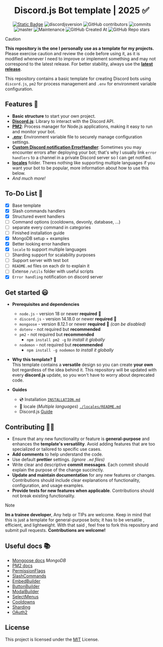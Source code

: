 <div style="text-align:center" align="center">

# Discord.js Bot template | 2025 ✅

<a href="https://discordjs.guide/" target="_blank">![Static Badge](https://img.shields.io/badge/DiscordJS-guide-379C6F)</a>
![discordjsversion](https://img.shields.io/badge/discord.js-^14.18.0-5865f2)
![GitHub contributors](https://img.shields.io/github/contributors/miguelmikkey/discordjs-bot-template?color=blue)
![commits](https://badgen.net/github/commits/miguelmikkey/discordjs-bot-template/)
![master](https://img.shields.io/github/last-commit/miguelmikkey/discordjs-bot-template/main)
![Maintenance](https://img.shields.io/maintenance/yes/2025)
![GitHub Created At](https://img.shields.io/github/created-at/miguelmikkey/discordjs-bot-template)
![GitHub Repo stars](https://img.shields.io/github/stars/miguelmikkey/discordjs-bot-template)

</div>

> [!CAUTION]
> **This repository is the one I personally use as a template for my projects.** Please exercise caution and review the code before using it, as it is modified whenever I need to improve or implement something and may not correspond to the latest release. For better stability, always use the [**latest release**](https://github.com/miguelmikkey/discordjs-bot-template/releases/).


This repository contains a basic template for creating Discord bots using `discord.js`, `pm2` for process management and `.env` for environment variable configuration.

## Features 🎨

- **Basic structure** to start your own project.
- [**Discord.js**](https://discord.js.org/): Library to interact with the Discord API.
- [**PM2**](https://pm2.keymetrics.io/): Process manager for Node.js applications, making it easy to run and monitor your bot.
- [**.env**](https://www.npmjs.com/package/dotenv): Environment variable file to securely manage configuration settings.
- [**Custom Discord notification ErrorHandler**](https://github.com/miguelmikkey/discordjs-bot-template/blob/main/INSTALLATION.md#7-test-the-bot-): Sometimes you may encounter errors after deploying your bot; that's why I usually link `error handlers` to a channel in a private Discord server so I can get notified.<br>
- [**locales**](https://github.com/miguelmikkey/discordjs-bot-template/tree/main/locales/README.md) folder. Theres nothing like supporting multiple languages if you want your bot to be popular, more information about how to use this below.
- *And much more!*

## To-Do List 📝
- [x] Base template
- [x] Slash commands handlers
- [x] Structured event handlers
- [ ] Command options (cooldowns, devonly, database, ...)
- [ ] separate every command in categories
- [ ] Finished installation guide
- [x] MongoDB setup + examples
- [x] Better looking error handlers
- [x] `locale` to support multiple languages
- [ ] Sharding support for scalability purposes
- [ ] Support server with test bot
- [ ] `README.md` files on each dir to explain it
- [ ] Extense `/utils` folder with useful scripts
- [x] `Error handling` notification on discord server

## Get started 😃
- **Prerequisites and dependencies**<br>
    - `node.js` - version 18 or newer **required** 🚨
    - `discord.js` - version 14.18.0 or newer **required** 🚨
    - `mongoose` - version 8.12.1 or newer **required** 🚨 *(can be disabled)*
    - `dotenv` - not required but **recommended**
    - `pm2` - not required but **recommended**
        - `npm install pm2 -g` *to install it globally*
    - `nodemon` - not required but **recommended**
        - `npm install -g nodemon` *to install it globally*

- **Why this template?** 🤔<br>
This template contains a **versatile** design so you can create **your own** bot regardless of the idea behind it. This repository will be updated with every **discord.js** update, so you won't have to worry about deprecated code.

- **Guides**
    - 💿 Installation [`INSTALLATION.md`](https://github.com/miguelmikkey/discordjs-bot-template/blob/main/INSTALLATION.md)
    - 📃 locale (*Multiple languages*) [`./locales/README.md`](https://github.com/miguelmikkey/discordjs-bot-template/tree/main/locales/README.md)
    - Discord.js [Guide](https://discordjs.guide/#before-you-begin)

## Contributing 💁‍♂️

- Ensure that any new functionality or feature is **general-purpose** and enhances the **template's versatility**. Avoid adding features that are too specialized or tailored to specific use cases.
- **Add comments** to help understand the code.
- Use default **prettier** settings. *(ignore `.md` files)*
- Write clear and descriptive **commit messages**. Each commit should explain the purpose of the change succinctly.
- **Update and maintain documentation** for any new features or changes. Contributions should include clear explanations of functionality, configuration, and usage examples.
- **Provide tests for new features when applicable**. Contributions should not break existing functionality.

> [!NOTE]
> **Im a trainee developer**, Any help or TIPs are welcome. Keep in mind that this is just a template for general-purpose bots; it has to be versatile , efficient, and lightweight. With that said , feel free to fork this repository and submit pull requests. **Contributions are welcome!**

## Useful docs 📚
- [Mongoose docs](https://mongoosejs.com/docs/) *MongoDB*
- [PM2 docs](https://pm2.keymetrics.io/docs/usage/quick-start/)
- [PermissionFlags](https://discord-api-types.dev/api/discord-api-types-v10#PermissionFlagsBits)
- [SlashCommands](https://discordjs.guide/slash-commands/response-methods.html)
- [EmbedBuilder](https://discordjs.guide/popular-topics/embeds.html)
- [ButtonBuilder](https://discordjs.guide/message-components/buttons.html)
- [ModalBuilder](https://discordjs.guide/interactions/modals.html#building-and-responding-with-modals)
- [SelectMenus](https://discordjs.guide/message-components/select-menus.html#building-string-select-menus)
- [Cooldowns](https://discordjs.guide/additional-features/cooldowns.html#resulting-code)
- [Sharding](https://discordjs.guide/sharding/#when-to-shard)
- [OAuth2](https://discordjs.guide/oauth2/#a-quick-example)
## License

This project is licensed under the [MIT](https://github.com/miguelmikkey/discord-bot-template/blob/main/LICENSE) License.
